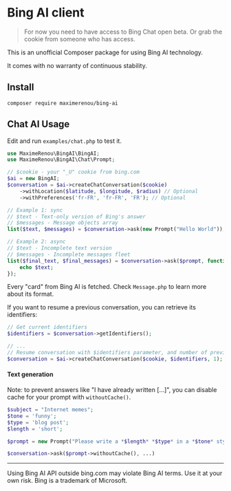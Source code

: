 # Bing AI client

> For now you need to have access to Bing Chat open beta. Or grab the cookie from someone who has access.

This is an unofficial Composer package for using Bing AI technology.

It comes with no warranty of continuous stability.

## Install

    composer require maximerenou/bing-ai

## Chat AI Usage

Edit and run `examples/chat.php` to test it.

```php
use MaximeRenou\BingAI\BingAI;
use MaximeRenou\BingAI\Chat\Prompt;

// $cookie - your "_U" cookie from bing.com
$ai = new BingAI;
$conversation = $ai->createChatConversation($cookie)
    ->withLocation($latitude, $longitude, $radius) // Optional
    ->withPreferences('fr-FR', 'fr-FR', 'FR'); // Optional

// Example 1: sync
// $text - Text-only version of Bing's answer
// $messages - Message objects array
list($text, $messages) = $conversation->ask(new Prompt("Hello World"));

// Example 2: async
// $text - Incomplete text version
// $messages - Incomplete messages fleet
list($final_text, $final_messages) = $conversation->ask($prompt, function ($text, $messages) {
    echo $text;
});

```

Every "card" from Bing AI is fetched. Check `Message.php` to learn more about its format.

If you want to resume a previous conversation, you can retrieve its identifiers:
```php
// Get current identifiers
$identifiers = $conversation->getIdentifiers();

// ...
// Resume conversation with $identifiers parameter, and number of previous questions
$conversation = $ai->createChatConversation($cookie, $identifiers, 1);
```

#### Text generation

Note: to prevent answers like "I have already written \[...]", you can disable cache for your prompt with `withoutCache()`.

```php
$subject = "Internet memes";
$tone = 'funny';
$type = 'blog post';
$length = 'short';

$prompt = new Prompt("Please write a *$length* *$type* in a *$tone* style about `$subject`. Please wrap the $type in a markdown codeblock.");

$conversation->ask($prompt->withoutCache(), ...)
```

---------------------------------------

Using Bing AI API outside bing.com may violate Bing AI terms. Use it at your own risk.
Bing is a trademark of Microsoft.